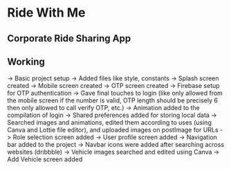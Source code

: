# Ride With Me
## Corporate Ride Sharing App

## Working
-> Basic project setup
-> Added files like style, constants
-> Splash screen created
-> Mobile screen created
-> OTP screen created
-> Firebase setup for OTP authentication
-> Gave final touches to login (like only allowed from the mobile screen if the number is valid, OTP length should be precisely 6 then only allowed to call verify OTP, etc.)
-> Animation added to the compilation of login
-> Shared preferences added for storing local data
-> Searched images and animations, edited them according to uses (using Canva and Lottie file editor), and uploaded images on postImage for URLs
-> Role selection screen added
-> User profile screen added
-> Navigation bar added to the project
-> Navbar icons were added after searching across websites (dribbble)
-> Vehicle images searched and edited using Canva
-> Add Vehicle screen added

